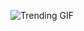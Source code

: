 
<!-- GIF_SECTION -->
![Trending GIF](https://media3.giphy.com/media/v1.Y2lkPThiYjIxNzcya285c3NkaG1rOHp2cGwwczR0dHQ5dXFtcDhvenZmeWR3cXl5cnd3eiZlcD12MV9naWZzX3NlYXJjaCZjdD1n/GtZbEjCA68cR37dXBy/giphy.gif)
<!-- END_GIF_SECTION -->
